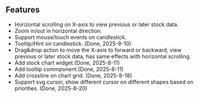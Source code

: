 ## Features

* Horizontal scrolling on X-axis to view previous or later stock data.
* Zoom in/out in horizontal direction.
* Support mouse/touch events on candlestick.
* Tooltip/Hint on candlestick. (Done, 2025-8-10)
* Drag&drop action to move the X-axis to forward or backward, view previous or later stock data, has same effects with horizontal scrolling. 
* Add stock chart widget.(Done, 2025-8-11)
* Add tooltip commponent.(Done, 2025-8-11)
* Add crossline on chart grid. (Done, 2025-8-18)
* Support svg cursor, show different cursor on different shapes based on priorities. (Done, 2025-8-20)